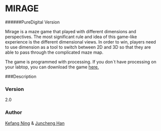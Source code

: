 # MIRAGE 
######PureDigital Version

Mirage is a maze game that played with different dimensions and perspectives. 
The most significant rule and idea of this game-like experience is the different dimensional views. In order to win, players need to use dimension as a tool to switch between 2D and 3D so that they are able to pass through the complicated maze map.

The game is programmed with processing.
If you don`t have processing on your labtop, you can download the game [here.](https://drive.google.com/folderview?id=0B5FurjrK0xuOfmRhQUtYdnV6TEF5ZjE5M0FnY29KWU5lLXNzbldwbElUb3AzWkdOSVJVckE&usp=sharing)

###Description

### Version
2.0

### Author
[Kefang Ning](https://www.linkedin.com/pub/kefang-ning/64/214/805?domainCountryName=&csrfToken=ajax%3A7453820024638581940) & [Juncheng Han](https://www.linkedin.com/in/junchenghan)
